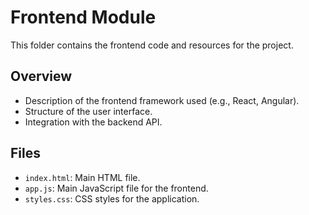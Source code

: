 # Frontend Module

This folder contains the frontend code and resources for the project.

## Overview
- Description of the frontend framework used (e.g., React, Angular).
- Structure of the user interface.
- Integration with the backend API.

## Files
- `index.html`: Main HTML file.
- `app.js`: Main JavaScript file for the frontend.
- `styles.css`: CSS styles for the application.
